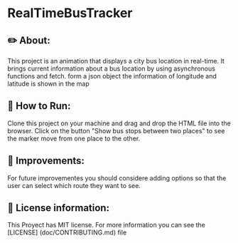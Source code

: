 # RealTimeBusTracker

## ✏️ About:

This project is an animation that displays a city bus location in real-time. It brings current information about a 
bus location by using asynchronous functions and fetch. form a json object the information of longitude and latitude 
is shown in the map  

## 🏁 How to Run: 

Clone this project on your machine and drag and drop the HTML file into the browser. Click on the button 
"Show bus stops between two places" to see the marker move from one place to the other. 

## 🚀 Improvements:

For future improvementes you should considere adding options so that the user can select which route they want to see.


## 🔑 License information: 

This Proyect has MIT license. For more information you can see the [LICENSE] (doc/CONTRIBUTING.md) file 

